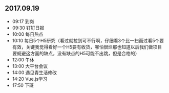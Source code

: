 ## 2017.09.19
* 09:17 到岗
* 09:30 钉钉日报
* 10:00 每日热点
* 10:10 每日5个H5研究（看过就拉到可不行啊，仔细看3个比一扫而过看5个要有效，关键我觉得看好一个H5要有收货，哪怕很烂那也知道以后我们做项目要规避这方面的缺点，没有缺点的H5可能不出跳，但是合格的）
* 12:00 午休
* 13:00 大平台会议
* 14:00 遇见青生活修改
* 14:20 Vue.js学习
* 17:50 下班
